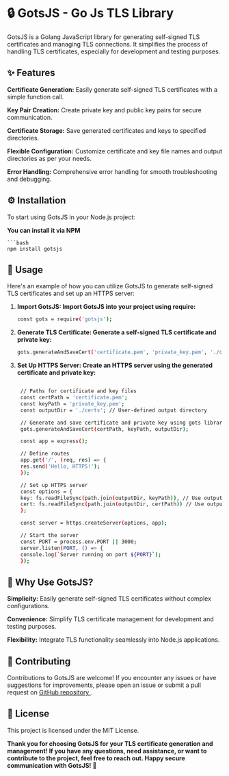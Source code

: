 # 🔒 GotsJS - Go Js TLS Library

GotsJS is a Golang JavaScript library for generating self-signed TLS certificates and managing TLS connections. It simplifies the process of handling TLS certificates, especially for development and testing purposes.

## ✨ Features 

  **Certificate Generation:**
    Easily generate self-signed TLS certificates with a simple function call.

  **Key Pair Creation:**
    Create private key and public key pairs for secure communication.

  **Certificate Storage:** 
    Save generated certificates and keys to specified directories.

  **Flexible Configuration:**
    Customize certificate and key file names and output directories as per your needs.
    
  **Error Handling:** 
    Comprehensive error handling for smooth troubleshooting and debugging.

## ⚙️ Installation

To start using GotsJS in your Node.js project:

**You can install it via NPM**
    
    ```bash
    npm install gotsjs

## 🔧 Usage

Here's an example of how you can utilize GotsJS to generate self-signed TLS certificates and set up an HTTPS server:

1. **Import GotsJS: Import GotsJS into your project using require:**

   ```bash
   const gots = require('gotsjs');

2. **Generate TLS Certificate: Generate a self-signed TLS certificate and private key:**
   
   ```bash
   gots.generateAndSaveCert('certificate.pem', 'private_key.pem', './certificates');
   
3. **Set Up HTTPS Server: Create an HTTPS server using the generated certificate and private key:**

   ```bash

    // Paths for certificate and key files
    const certPath = 'certificate.pem';
    const keyPath = 'private_key.pem';
    const outputDir = './certs'; // User-defined output directory

    // Generate and save certificate and private key using gots library
    gots.generateAndSaveCert(certPath, keyPath, outputDir);

    const app = express();

    // Define routes
    app.get('/', (req, res) => {
    res.send('Hello, HTTPS!');
    });

    // Set up HTTPS server
    const options = {
    key: fs.readFileSync(path.join(outputDir, keyPath)), // Use output directory for key path
    cert: fs.readFileSync(path.join(outputDir, certPath)) // Use output directory for cert path
    };

    const server = https.createServer(options, app);

    // Start the server
    const PORT = process.env.PORT || 3000;
    server.listen(PORT, () => {
    console.log(`Server running on port ${PORT}`);
    });

## 🤔 Why Use GotsJS? 

  **Simplicity:**
    Easily generate self-signed TLS certificates without complex configurations.

  **Convenience:**
    Simplify TLS certificate management for development and testing purposes.

  **Flexibility:** 
    Integrate TLS functionality seamlessly into Node.js applications.

## 🤝 Contributing

Contributions to GotsJS are welcome! If you encounter any issues or have suggestions for improvements, please open an issue or submit a pull request on [GitHub repository ](https://github.com/sprdgx/GotsJS).

## 📄 License

This project is licensed under the MIT License.


**Thank you for choosing GotsJS for your TLS certificate generation and management! If you have any questions, need assistance, or want to contribute to the project, feel free to reach out. Happy secure communication with GotsJS! 🌟**
